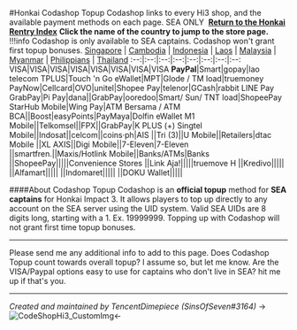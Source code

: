 #Honkai Codashop Topup
Codashop links to every Hi3 shop, and the available payment methods on each page. SEA ONLY
​​​​​​​​​​​​​​​​​​​​​​​​​​​​​​​​​​​​​​​​​​​​​​​​​​​​​​​​​​​​​​​​​​​​​​​​​​​​​​​​​​​​​​​​​​​​​​​​​​​​​​​​​​​​​​​​​​​​​​​​​​​​​​​​​​​​​​​​​​​​​​​​​​​​​​​​​​​​​​​​​​​​​​​​​​​​​​​​​​​​​​​​​​​​​​​​​​​​​​​​​​​​​​​​​​​​​​​​​​​​​​​​​​​​​​​​​​​​​​​​​​​​​​​​​​​​​​​​​​​​​​​​​​​​​​​​​​​​​​​​​​​​​​​​​​​​​​​​​​​​​​​​​​​​​​​​​​​​​​​​​​​​​​​​​​​​​​​​​​​​​​​​​​​​​​​​​​​​​​​​​​​​​​​​​​​​​​​​​​​​​​​​​​​​​​​​​​​​​​​​​​​​​​​​​​​​​
**[Return to the Honkai Rentry Index](https://rentry.org/honkai3)**
**Click the name of the country to jump to the store page.**
!!!info
	Codashop is only available to SEA captains. Codashop won't grant first topup bonuses.
[Singapore](https://www.codashop.com/sg/honkai-impact-3) | [Cambodia](https://www.codashop.com/kh/honkai-impact-3) | [Indonesia](https://www.codashop.com/id/honkai-impact-3) | [Laos](https://www.codashop.com/la/honkai-impact-3) | [Malaysia](https://www.codashop.com/my/honkai-impact-3) | [Myanmar](https://www.codashop.com/mm/honkai-impact-3) | [Philippians](https://www.codashop.com/ph/honkai-impact-3) | [Thailand](https://www.codashop.com/th/honkai-impact-3)
:--:|:--:|:--:|:--:|:--:|:--:|:--:|:--: 
VISA|VISA|VISA|VISA|VISA|VISA|VISA|VISA
**PayPal**|Smart|gopay|lao telecom TPLUS|Touch 'n Go eWallet|MPT|Glode / TM load|truemoney
PayNow|Cellcard|OVO|unitel|Shopee Pay|telenor|GCash|rabbit LINE Pay
GrabPay|Pi Pay|dana||GrabPay|ooredoo|Smart/ Sun/ TNT load|ShopeePay
StarHub Mobile|Wing Pay|ATM Bersama / ATM BCA||Boost|easyPoints|PayMaya|Dolfin eWallet
M1 Mobile||Telkomsel||FPX||GrabPay|K PLUS (+)
Singtel Mobile||Indosat||celcom||coins·ph|AIS
||Tri (3)||U Mobile||Retailers|dtac Mobile
||XL AXIS||Digi Mobile||7-Eleven|7-Eleven
||smartfren.||Maxis/Hotlink Mobile||Banks/ATMs|Banks
||ShopeePay|||||Convenience Stores
||Link Aja!|||||truemove H
||Kredivo|||||
||Alfamart|||||
||Indomaret|||||
||DOKU Wallet|||||

####About Codashop Topup
Codashop is an **official topup** method for **SEA captains** for Honkai Impact 3. It allows players to top up directly to any account on the SEA server using the UID system. Valid SEA UIDs are 8 digits long, starting with a 1. Ex. 19999999. Topping up with Codashop will not grant first time topup bonuses. 
***
Please send me any additional info to add to this page.
Does Codashop Topup count towards overall topup? I assume so, but let me know.
Are the VISA/Paypal options easy to use for captains who don't live in SEA? hit me up if that's you.
***
*Created and maintained by TencentDimepiece (SinsOfSeven#3164)*
->![CodeShopHi3_CustomImg](https://cdn.discordapp.com/attachments/984654311483133962/994623821933973504/2021081119171972528_2.png)<-
